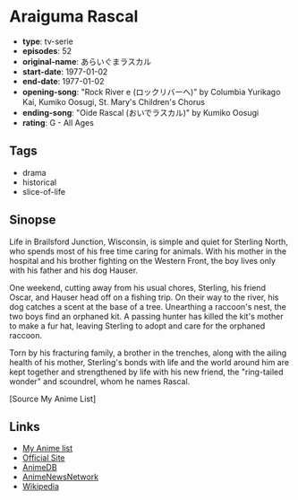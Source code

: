 # Araiguma Rascal

-   **type**: tv-serie
-   **episodes**: 52
-   **original-name**: あらいぐまラスカル
-   **start-date**: 1977-01-02
-   **end-date**: 1977-01-02
-   **opening-song**: "Rock River e (ロックリバーへ)" by Columbia Yurikago Kai, Kumiko Oosugi, St. Mary's Children's Chorus
-   **ending-song**: "Oide Rascal (おいでラスカル)" by Kumiko Oosugi
-   **rating**: G - All Ages

## Tags

-   drama
-   historical
-   slice-of-life

## Sinopse

Life in Brailsford Junction, Wisconsin, is simple and quiet for Sterling North, who spends most of his free time caring for animals. With his mother in the hospital and his brother fighting on the Western Front, the boy lives only with his father and his dog Hauser.

One weekend, cutting away from his usual chores, Sterling, his friend Oscar, and Hauser head off on a fishing trip. On their way to the river, his dog catches a scent at the base of a tree. Unearthing a raccoon's nest, the two boys find an orphaned kit. A passing hunter has killed the kit's mother to make a fur hat, leaving Sterling to adopt and care for the orphaned raccoon.

Torn by his fracturing family, a brother in the trenches, along with the ailing health of his mother, Sterling's bonds with life and the world around him are kept together and strengthened by life with his new friend, the "ring-tailed wonder" and scoundrel, whom he names Rascal.

[Source My Anime List]

## Links

-   [My Anime list](https://myanimelist.net/anime/2576/Araiguma_Rascal)
-   [Official Site](http://www.bandaivisual.co.jp/kidstop/meisaku/rasukaru/rasukaru.html)
-   [AnimeDB](http://anidb.info/perl-bin/animedb.pl?show=anime&aid=2306)
-   [AnimeNewsNetwork](http://www.animenewsnetwork.com/encyclopedia/anime.php?id=437)
-   [Wikipedia](http://en.wikipedia.org/wiki/Araiguma_Rascal)
